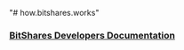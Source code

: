 "# how.bitshares.works" 

### [BitShares Developers Documentation](/developers#bitshares-documentation-for-developpers)


